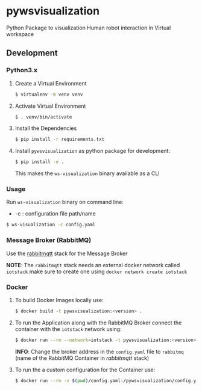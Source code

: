 # pywsvisualization
Python Package to visualization Human robot interaction in Virtual workspace

## Development

### Python3.x

1. Create a Virtual Environment
   
    ```bash
   $ virtualenv -m venv venv
   ```
   
2. Activate Virtual Environment

    ```bash
    $ . venv/bin/activate 
    ```

3. Install the Dependencies

    ```bash
    $ pip install -r requirements.txt
    ```

4. Install `pywsvisualization` as python package for development:

    ```bash
   $ pip install -e .
   ```
   
   This makes the `ws-visualization` binary available as a CLI

### Usage
Run `ws-visualization` binary on command line:

- -c : configuration file path/name

```bash
$ ws-visualization -c config.yaml
```

### Message Broker (RabbitMQ)

Use the [rabbitmqtt](https://github.com/virtual-origami/rabbitmqtt) stack for the Message Broker

__NOTE__: The `rabbitmqtt` stack needs an external docker network called `iotstack` make sure to create one using `docker network create iotstack`

### Docker

1. To build Docker Images locally use:

    ```bash
    $ docker build -t pywsvisualization:<version> .
    ```

2. To run the Application along with the RabbitMQ Broker connect the container with the `iotstack` network using:

    ```bash
    $ docker run --rm --network=iotstack -t pywsvisualization:<version> -c config.yaml
    ```

    __INFO__: Change the broker address in the `config.yaml` file to `rabbitmq` (name of the RabbitMQ Container in _rabbitmqtt_ stack)

3. To run the a custom configuration for the Container use:

    ```bash
    $ docker run --rm -v $(pwd)/config.yaml:/pywsvisualization/config.yaml --network=iotstack -t pywsvisualization:<version> -c config.yaml
    ```
